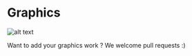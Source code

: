 # Graphics

![alt text](https://github.com/IEEEmadC/Graphics/blob/master/Join%20Us.jpg "Join Us")

Want to add your graphics work ?
We welcome pull requests :)
